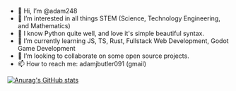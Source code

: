 - 👋 Hi, I’m @adam248
- 👀 I’m interested in all things STEM (Science, Technology Engineering, and Mathematics)
- 🧠 I know Python quite well, and love it's simple beautiful syntax.
- 🌱 I’m currently learning JS, TS, Rust, Fullstack Web Development, Godot Game Development
- 💞️ I’m looking to collaborate on some open source projects.
- 📫 How to reach me: adamjbutler091 (gmail)

<!---
adam248/adam248 is a ✨ special ✨ repository because its `README.md` (this file) appears on your GitHub profile.
You can click the Preview link to take a look at your changes.
--->

[![Anurag's GitHub stats](https://github-readme-stats.vercel.app/api?username=adam248)](https://github.com/anuraghazra/github-readme-stats)
